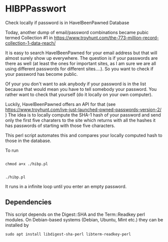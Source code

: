 # HIBPPasswort
Check locally if password is in HaveIBeenPawned Database

Today, another dump of email/password combinations became pubic termed
Collection #1 in
https://www.troyhunt.com/the-773-million-record-collection-1-data-reach/

It is easy to search HaveIBeenPawned for your email address but that
will almost surely show up everywhere. The question is if your
passwords are there as well (at least the ones for important sites, as
I am sure we are all using different passwords for different
sites....). So you want to check if your password has become public.

Of your you don't want to ask anybody if your password is in the list
because that would mean you have to tell somebody your password. You
rather want to check that yourself (do it locally on your own
computer).

Luckily, HaveIBeenPawned offers an API for that (see
https://www.troyhunt.com/ive-just-launched-pwned-passwords-version-2/
) The idea is to locally compute the SHA-1 hash of your password and
send only the first five charaters to the site which returns with all
the hashes it has passwords of starting with those five characters.

This perl script automates this and compares your locally computed
hash to those in the database.

To run

<code>
chmod a+x ./hibp.pl

./hibp.pl
</code>

It runs in a infinite loop until you enter an empty password.


## Dependencies

This script depends on the Digest::SHA and the Term::Readkey perl modules.
On Debian-based systems (Debian, Ubuntu, Mint etc.) they can be installed by

	sudo apt install libdigest-sha-perl libterm-readkey-perl
